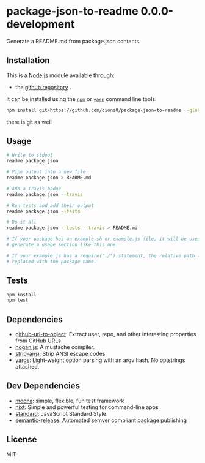 # package-json-to-readme 0.0.0-development 

Generate a README.md from package.json contents

## Installation

This is a [Node.js](https://nodejs.org/) module available through:
- the [github repository](https://www.github.com/)
.

It can be installed using the 
[`npm`](https://docs.npmjs.com/getting-started/installing-npm-packages-locally)
or 
[`yarn`](https://yarnpkg.com/en/)
command line tools.

```sh
npm install git+https://github.com/cionz0/package-json-to-readme --global
```

there is git as well



## Usage

```sh
# Write to stdout
readme package.json

# Pipe output into a new file
readme package.json > README.md

# Add a Travis badge
readme package.json --travis

# Run tests and add their output
readme package.json --tests

# Do it all
readme package.json --tests --travis > README.md

# If your package has an example.sh or example.js file, it will be used to
# generate a usage section like this one.

# If your example.js has a require("./") statement, the relative path will be
# replaced with the package name.

```

## Tests

```sh
npm install
npm test
```

## Dependencies

- [github-url-to-object](https://ghub.io/github-url-to-object): Extract user, repo, and other interesting properties from GitHub URLs
- [hogan.js](https://ghub.io/hogan.js): A mustache compiler.
- [strip-ansi](https://ghub.io/strip-ansi): Strip ANSI escape codes
- [yargs](https://ghub.io/yargs): Light-weight option parsing with an argv hash. No optstrings attached.

## Dev Dependencies

- [mocha](https://ghub.io/mocha): simple, flexible, fun test framework
- [nixt](https://ghub.io/nixt): Simple and powerful testing for command-line apps
- [standard](https://ghub.io/standard): JavaScript Standard Style
- [semantic-release](https://ghub.io/semantic-release): Automated semver compliant package publishing

## License

MIT
